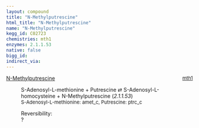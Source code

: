```yaml
---
layout: compound
title: "N-Methylputrescine"
html_title: "N-Methylputrescine"
name: "N-Methylputrescine"
kegg_id: C02723
chemistries: mth1
enzymes: 2.1.1.53
native: false
bigg_id: 
indirect_via: 
---
```

<dl><dt class='rs-product'><a href='/compounds/C02723' class='link-dark' data-bs-toggle='tooltip' data-bs-html='true' data-bs-title='KEGG: C02723'>N-Methylputrescine</a><span style='float: right; max-width: 40%'><a href='/chemistries/mth1' class='link-dark opacity-50' style='font-size: small; word-wrap: anywhere;'>mth1</a></span></dt><dd><p>S-Adenosyl-L-methionine + Putrescine &#8644; S-Adenosyl-L-homocysteine + N-Methylputrescine (<i>2.1.1.53</i>)<br /><span style='font-size: small;'><span data-bs-toggle='tooltip' data-bs-html='true' data-bs-title='KEGG: C00019'>S-Adenosyl-L-methionine</span>: amet_c, <span data-bs-toggle='tooltip' data-bs-html='true' data-bs-title='KEGG: C00134'>Putrescine</span>: ptrc_c</span><br /><div class="reversibility_info">Reversibility: <div class="progress"><div class="progress-bar bg-light" role="progressbar" style="width: 100%" aria-valuenow="0" aria-valuemin="0" aria-valuemax="100"></div></div><span>?</span><div class="progress"><div class="progress-bar bg-light" role="progressbar" style="width: 100%" aria-valuenow="0" aria-valuemin="0" aria-valuemax="10"></div></div></div></p><dl></dl></dd></dl>